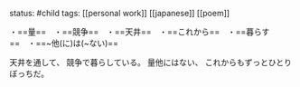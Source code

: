 status: #child 
tags: [[personal work]] [[japanese]] [[poem]]


・==量==　・==競争==　・==天井==　・==これから==　・==暮らす==　・==~他(に)は(~ない)==

天井を通して、
競争で暮らしている。
量他にはない、
これからもずっとひとりぼっちだ。